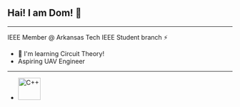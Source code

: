 ## Hai! I am Dom! 👋
___
IEEE Member @ Arkansas Tech IEEE Student branch ⚡

- 🌱 I'm learning Circuit Theory!
- Aspiring UAV Engineer

___
- <img src="https://external-content.duckduckgo.com/iu/?u=https%3A%2F%2Fclipart-library.com%2Fimage_gallery2%2FC-Free-Download-PNG.png&f=1&nofb=1&ipt=51d153a6b1c1ba37011dca9667246269bd2c7ec51817a30752e3ba7b915d6798" alt="C++" width="50" height="50">

